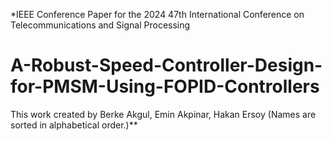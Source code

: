 *IEEE Conference Paper for the 2024 47th International Conference on Telecommunications and Signal Processing
# A-Robust-Speed-Controller-Design-for-PMSM-Using-FOPID-Controllers
This work created by Berke Akgul,  Emin Akpinar, Hakan Ersoy (Names are sorted in alphabetical order.)**



